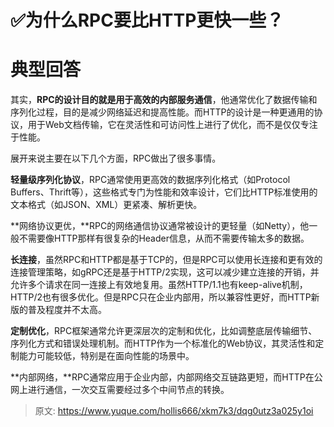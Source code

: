 # ✅为什么RPC要比HTTP更快一些？

# 典型回答


其实，**RPC的设计目的就是用于高效的内部服务通信**，他通常优化了数据传输和序列化过程，目的是减少网络延迟和提高性能。而HTTP的设计是一种更通用的协议，用于Web文档传输，它在灵活性和可访问性上进行了优化，而不是仅仅专注于性能。



展开来说主要在以下几个方面，RPC做出了很多事情。



**轻量级序列化协议**，RPC通常使用更高效的数据序列化格式（如Protocol Buffers、Thrift等），这些格式专门为性能和效率设计，它们比HTTP标准使用的文本格式（如JSON、XML）更紧凑、解析更快。



**网络协议更优，**RPC的网络通信协议通常被设计的更轻量（如Netty），他一般不需要像HTTP那样有很复杂的Header信息，从而不需要传输太多的数据。



**长连接**，虽然RPC和HTTP都是基于TCP的，但是RPC可以使用长连接和更有效的连接管理策略，如gRPC还是基于HTTP/2实现，这可以减少建立连接的开销，并允许多个请求在同一连接上有效地复用。虽然HTTP/1.1也有keep-alive机制，HTTP/2也有很多优化。但是RPC只在企业内部用，所以兼容性更好，而HTTP新版的普及程度并不太高。



**定制优化**，RPC框架通常允许更深层次的定制和优化，比如调整底层传输细节、序列化方式和错误处理机制。而HTTP作为一个标准化的Web协议，其灵活性和定制能力可能较低，特别是在面向性能的场景中。



**内部网络，**RPC通常应用于企业内部，内部网络交互链路更短，而HTTP在公网上进行通信，一次交互需要经过多个中间节点的转换。



> 原文: <https://www.yuque.com/hollis666/xkm7k3/dqg0utz3a025y1oi>